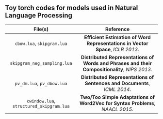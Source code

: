 ## Toy torch codes for models used in Natural Language Processing<br />

| File(s)                                 | Reference                                                                                     |
|:---------------------------------------:|:---------------------------------------------------------------------------------------------:|
| `cbow.lua`, `skipgram.lua`              | **Efficient Estimation of Word Representations in Vector Space**, *ICLR 2013*.                |
| `skipgram_neg_sampling.lua`             | **Distributed Representations of Words and Phrases and their Compositionality**, *NIPS 2013*. |
| `pv_dm.lua`, `pv_dbow.lua`              | **Distributed Representations of Sentences and Documents**, *ICML 2014*.                      |
| `cwindow.lua`, `structured_skipgram.lua`| **Two/Too Simple Adaptations of Word2Vec for Syntax Problems**, *NAACL 2015*.                 |
